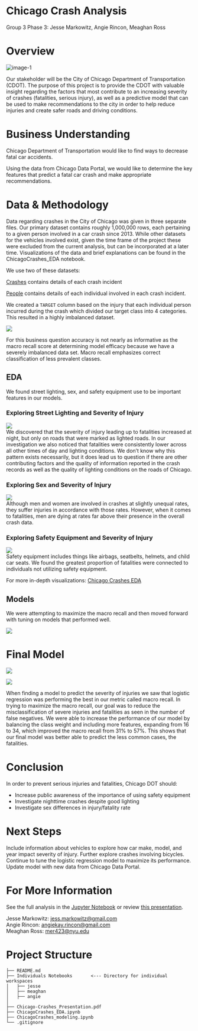 # Chicago Crash Analysis
Group 3 Phase 3: Jesse Markowitz, Angie Rincon, Meaghan Ross

# Overview
![image-1](https://tv-fanatic-res.cloudinary.com/iu/s--57Ju-BKE--/f_auto,q_auto/v1491016337/attachment/chicagopic1) <br />

Our stakeholder will be the City of Chicago Department of Transportation (CDOT). The purpose of this project is to provide the CDOT with valuable insight regarding the factors that most contribute to an increasing severity of crashes (fatalities, serious injury), as well as a predictive model that can be used to make recommendations to the city in order to help reduce injuries and create safer roads and driving conditions.
# Business Understanding

Chicago Department of Transportation would like to find ways to decrease fatal car accidents.

Using the data from Chicago Data Portal, we would like to determine the key features that predict a fatal car crash and make appropriate recommendations.

# Data & Methodology

Data regarding crashes in the City of Chicago was given in three separate files. Our primary dataset contains roughly 1,000,000 rows, each pertaining to a given person involved in a car crash since 2013. While other datasets for the vehicles involved exist, given the time frame of the project these were excluded from the current analysis, but can be incorporated at a later time. Visualizations of the data and brief explanations can be found in the ChicagoCrashes_EDA notebook.

We use two of these datasets:

[Crashes](https://data.cityofchicago.org/Transportation/Traffic-Crashes-Crashes/85ca-t3if) contains details of each crash incident

[People](https://data.cityofchicago.org/Transportation/Traffic-Crashes-People/u6pd-qa9d) contains details of each individual involved in each crash incident.

We created a `TARGET` column based on the injury that each individual person incurred during the crash which divided our target class into 4 categories. This resulted in a highly imbalanced dataset.

<img src="Images/target_percentages.PNG"><br>

For this business question accuracy is not nearly as informative as the macro recall score at determining model efficacy because we have a severely imbalanced data set. Macro recall emphasizes correct classification of less prevalent classes.



## EDA
We found street lighting, sex, and safety equipment use to be important features in our models. 

### Exploring Street Lighting and Severity of Injury
<img src="Images/injuries_fatalities_lighting.png"><br>
We discovered that the severity of injury leading up to fatalities increased at night, but only on roads that were marked as lighted roads. 
In our investigation we also noticed that fatalities were consistently lower across all other times of day and lighting conditions. 
We don’t know why this pattern exists necessarily, but it does lead us to question if there are other contributing factors and the quality of information reported in the crash records as well as the quality of lighting conditions on the roads of Chicago.

### Exploring Sex and Severity of Injury
<img src="Images/injuries_fatalities_by_sex.png"><br>
Although men and women are involved in crashes at slightly unequal rates, they suffer injuries in accordance with those rates. However, when it comes to fatalities, men are dying at rates far above their presence in the overall crash data.
### Exploring Safety Equipment and Severity of Injury
<img src="Images/safety_equipment_used_not.png"><br>
Safety equipment includes things like airbags, seatbelts, helmets, and child car seats.
We found the greatest proportion of fatalities were connected to individuals not utilizing safety equipment. 


For more in-depth visualizations: [Chicago Crashes EDA](ChicagoCrashes_EDA.ipynb)
## Models

We were attempting to maximize the macro recall and then moved forward with tuning on models that performed well.  

<img src="Images/model_wrapup.PNG"><br>

# Final Model
<img src="Images/finalmodel_details.PNG"><br>

<img src="Images/final_model.png"><br>

When finding a model to predict the severity of injuries we saw that logistic regression was performing the best in our metric called macro recall.
In trying to maximize the macro recall, our goal was to reduce the misclassification of severe injuries and fatalities as seen in the number of false negatives.
We were able to increase the performance of our model by balancing the class weight and including more features, expanding from 16 to 34, which improved the macro recall from 31% to 57%. This shows that our final model was better able to predict the less common cases, the fatalities.

# Conclusion


In order to prevent serious injuries and fatalities, Chicago DOT should:

* Increase public awareness of the importance of using safety equipment
* Investigate nighttime crashes despite good lighting
* Investigate sex differences in injury/fatality rate



# Next Steps

Include information about vehicles to explore how car make, model, and year impact severity of injury.
Further explore crashes involving bicycles.
Continue to tune the logistic regression model to maximize its performance.
Update model with new data from Chicago Data Portal.

# For More Information
See the full analysis in the [Jupyter Notebook](ChicagoCrashes_modeling.ipynb) or review [this presentation](Chicago_Crashes_Presentation.pdf).

Jesse Markowitz:  jess.markowitz@gmail.com <br />
Angie Rincon: angiekay.rincon@gmail.com <br />
Meaghan Ross: mer423@nyu.edu <br />

# Project Structure
```
├── README.md
├── Individuals Notebooks       <--- Directory for individual workspaces
│   ├── jesse
│   ├── meaghan
│   ├── angie
│   
├── Chicago-Crashes_Presentation.pdf   
├── ChicagoCrashes_EDA.ipynb     
├── ChicagoCrashes_modeling.ipynb     
└── .gitignore
```
